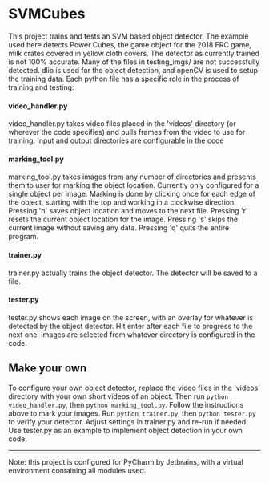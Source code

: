 SVMCubes
========

This project trains and tests an SVM based object detector.
The example used here detects Power Cubes, the game object for the 2018 FRC game, milk crates covered in yellow cloth covers.
The detector as currently trained is not 100% accurate.
Many of the files in testing_imgs/ are not successfully detected.
dlib is used for the object detection, and openCV is used to setup the training data.
Each python file has a specific role in the process of training and testing:

#### video_handler.py

video_handler.py takes video files placed in the 'videos' directory (or wherever the code specifies)
and pulls frames from the video to use for training. Input and output directories are configurable in the code

#### marking_tool.py

marking_tool.py takes images from any number of directories and presents them to user for marking the object location.
Currently only configured for a single object per image.
Marking is done by clicking once for each edge of the object, starting with the top and working in a clockwise direction.
Pressing 'n' saves object location and moves to the next file.
Pressing 'r' resets the current object location for the image.
Pressing 's' skips the current image without saving any data.
Pressing 'q' quits the entire program.

#### trainer.py

trainer.py actually trains the object detector. The detector will be saved to a file.

#### tester.py

tester.py shows each image on the screen, with an overlay for whatever is detected by the object detector.
Hit enter after each file to progress to the next one.
Images are selected from whatever directory is configured in the code.

## Make your own

To configure your own object detector, replace the video files in the 'videos' directory with your own short videos of an object.
Then run `python video_handler.py`, then `python marking_tool.py`. Follow the instructions above to mark your images.
Run `python trainer.py`, then `python tester.py` to verify your detector. Adjust settings in trainer.py and re-run if needed.
Use tester.py as an example to implement object detection in your own code.

---

Note: this project is configured for PyCharm by Jetbrains, with a virtual environment containing all modules used. 